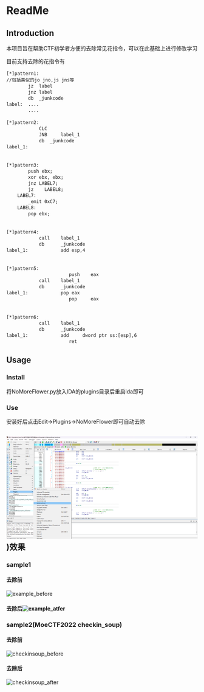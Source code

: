 # ReadMe

## Introduction

本项目旨在帮助CTF初学者方便的去除常见花指令，可以在此基础上进行修改学习

目前支持去除的花指令有

```
[*]pattern1:
//包括类似的jo jno,js jns等
		jz	label
		jnz	label
		db	_junkcode
label:	....
		....

[*]pattern2:
			CLC
			JNB 	label_1
			db 	_junkcode
label_1:


[*]pattern3:
        push ebx;
        xor ebx, ebx;
        jnz LABEL7;
        jz    LABEL8;
    LABEL7:
        _emit 0xC7;
    LABEL8:
        pop ebx;
        

[*]pattern4:
			call	label_1
			db		_junkcode
label_1:	        add	esp,4


[*]pattern5:
                       push    eax
			call	label_1
			db		_junkcode
label_1:	        pop	eax
                       pop     eax
                  

[*]pattern6:
			call	label_1
			db		_junkcode
label_1:	        add     dword ptr ss:[esp],6
                       ret
```



## Usage

### Install

将NoMoreFlower.py放入IDA的plugins目录后重启ida即可

### Use

安装好后点击Edit->Plugins->NoMoreFlower即可自动去除

## ![use](https://github.com/x1aon1ng/NoMoreFlower/blob/master/pic/use.png))效果

### sample1

#### 去除前

![example_before](E:\xhs实习\花指令学习\NoMoreFlower\pic\example_before.png)

#### 去除后![example_atfer](E:\xhs实习\花指令学习\NoMoreFlower\pic\example_atfer.png)

### sample2(MoeCTF2022 checkin_soup)

#### 去除前

![checkinsoup_before](E:\xhs实习\花指令学习\NoMoreFlower\pic\checkinsoup_before.png)

#### 去除后

![checkinsoup_after](E:\xhs实习\花指令学习\NoMoreFlower\pic\checkinsoup_after.png)
